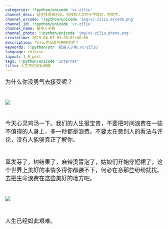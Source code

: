 ```yaml
---
categories: !!python/unicode 'vc-ziliu'
channel_desc: 站在投资和创业，科技和人文的十字路口，吹吹牛。
channel_ercode: !!python/unicode 'img/vc-ziliu.ercode.png'
channel_id: !!python/unicode 'vc-ziliu'
channel_name: 投资人子柳
channel_photo: !!python/unicode 'img/vc-ziliu.photo.png'
createtime: 2015-04-07 03:28:02+00:00
description: 为什么你没勇气去接受呢？
keywords: !!python/str '投资人子柳,vc-ziliu'
language: chinese
layout: 1_0_post
tags: !!python/unicode 'internet'
title: 人生已经如此艰难
---
```

<div class="rich_media_content" id="js_content">
<p>
<span style="font-size: 18px;">
          为什么你没勇气去接受呢？
         </span>
</p>
<p>
<br/>
</p>
<p>
<img data-ratio="0.4311023622047244" data-s="300,640" data-src="" data-type="png" data-w="" src="{{ '/img/5pjrn0aic1L0ObLwkUFIbIT1qufHnTtNQInQP3ZW9dYgeWU7sLTMWVicEXN0pR7zaGBy967JK1vwVx6oZjBV3arw..png' | prepend: site.img | replace: '//','/' }}"/>
<br/>
</p>
<p>
<br/>
</p>
<p>
<span style="font-size: 18px;">
          今天心灵鸡汤一下。我们的人生很宝贵，不要把时间浪费在一些不值得的人身上，多一秒都是浪费。不要太在意别人的看法与评论，没有人能够真正了解你。
         </span>
</p>
<p>
<br/>
</p>
<p>
<span style="font-size: 18px;">
          草发芽了，树结果了，麻辣烫冒泡了，姑娘们开始穿短裙了，这个世界上美好的事情多得你都装不下，何必在意那些纷纷扰扰。去把生命浪费在这些美好的地方吧。
         </span>
</p>
<p>
<br/>
</p>
<p>
<img data-ratio="0.75" data-s="300,640" data-src="" data-type="jpeg" data-w="" src="{{ '/img/5pjrn0aic1L0ObLwkUFIbIT1qufHnTtNQSArFbibuLyDIIMA8kyiarzn0krdK0C5QkmcCm0zmDNeQHDdOZYmw8icmg..png' | prepend: site.img | replace: '//','/' }}"/>
<br/>
</p>
<p>
<span style="font-size: 18px;">
<br/>
</span>
</p>
<p>
<span style="font-size: 18px;">
          人生已经如此艰难。
         </span>
</p>
</div>